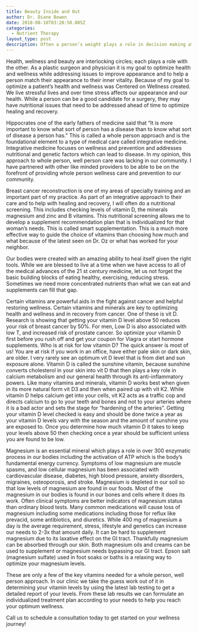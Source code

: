 ```yaml
---
title: Beauty Inside and Out
author: Dr. Diane Bowen
date: 2018-08-16T03:20:50.805Z
categories:
  - Nutrient Therapy
layout_type: post
description: Often a person’s weight plays a role in decision making at a doctor’s office. Over 65% of American adults and over 35% of American children are dealing with obesity and the effects of obesity.
---
```


Health, wellness and beauty are interlocking circles; each plays a role with the other. As a plastic surgeon and physician it is my goal to optimize health and wellness while addressing issues to improve appearance and to help a person match their appearance to their inner vitality. Because of my goal to optimize a patient’s health and wellness was Centered on Wellness created. We live stressful lives and over time stress affects our appearance and our health. While a person can be a good candidate for a surgery, they may have nutritional issues that need to be addressed ahead of time to optimize healing and recovery.

Hippocrates one of the early fathers of medicine said that “It is more important to know what sort of person has a disease than to know what sort of disease a person has.” This is called a whole person approach and is the foundational element to a type of medical care called integrative medicine. Integrative medicine focuses on wellness and prevention and addresses nutritional and genetic factors which can lead to disease. In my opinion, this approach to whole person, well person care was lacking in our community. I have partnered with other like minded providers to be able to be on the forefront of providing whole person wellness care and prevention to our community.

Breast cancer reconstruction is one of my areas of specialty training and an important part of my practice. As part of an integrative approach to their care and to help with healing and recovery, I will often do a nutritional screening. This includes checking levels of vitamin D, the minerals magnesium and zinc and B vitamins. This nutritional screening allows me to develop a supplement recommendation plan that is individualized for that woman’s needs. This is called smart supplementation. This is a much more effective way to guide the choice of vitamins than choosing how much and what because of the latest seen on Dr. Oz or what has worked for your neighbor.

Our bodies were created with an amazing ability to heal itself given the right tools. While we are blessed to live at a time when we have access to all of the medical advances of the 21 st century medicine, let us not forget the basic building blocks of eating healthy, exercising, reducing stress. Sometimes we need more concentrated nutrients than what we can eat and supplements can fill that gap.

Certain vitamins are powerful aids in the fight against cancer and helpful restoring wellness. Certain vitamins and minerals are key to optimizing health and wellness and in recovery from cancer. One of these is vit D. Research is showing that getting your vitamin D level above 50 reduces your risk of breast cancer by 50%. For men, Low D is also associated with low T, and increased risk of prostate cancer. So optimize your vitamin D first before you rush off and get your coupon for Viagra or start
hormone supplements. Who is at risk for low vitamin D? The quick answer is most of us! You are at risk if you work in an office, have either pale skin or dark skin, are older. I very rarely see an optimum vit D level that is from diet and sun exposure alone. Vitamin D is called the sunshine vitamin, because sunshine converts cholesterol in your skin into vit D that then plays a key role in calcium metabolism and our general health through its anti-inflammatory powers. Like many vitamins and minerals, vitamin D works best when given in its more natural form vit D3 and then when paired up with vit K2. While vitamin D helps calcium get into your cells, vit K2 acts as a traffic cop and directs calcium to go to your teeth and bones and not to your arteries where it is a bad actor and sets the stage for “hardening of the arteries”. Getting your vitamin D level checked is easy and should be done twice a year as your vitamin D levels vary with the season and the amount of sunshine you are exposed to. Once you determine how much vitamin D it takes to keep your levels above 50 then checking once a year should be sufficient unless you are found to be low.

Magnesium is an essential mineral which plays a role in over 300 enzymatic process in our bodies including the activation of ATP which is the body’s fundamental energy currency. Symptoms of low magnesium are muscle spasms, and low cellular magnesium has been associated with cardiovascular disease, diabetes, high blood pressure, anxiety disorders, migraines, osteoporosis, and stroke. Magnesium is depleted in our soil so that low levels of magnesium are found in our foods. Most of the magnesium in our bodies is found in our bones and cells where it does its work. Often clinical symptoms are better indicators of magnesium status than ordinary blood tests. Many common medications will cause loss of magnesium including some medications including those for reflux like prevacid, some antibiotics, and diuretics. While 400 mg of magnesium a day is the average requirement, stress, lifestyle and genetics can increase our needs to 2-3x that amount daily. It can be hard to supplement magnesium due to its laxative effect on the GI tract. Thankfully magnesium can be absorbed through our skin. Both magnesium oils and creams can be used to supplement or   magnesium needs bypassing our GI tract. Epson salt (magnesium sulfate) used in foot soaks or baths is a relaxing way to optimize your magnesium levels.

These are only a few of the key vitamins needed for a whole person, well person approach. In our clinic we take the guess work out of it in determining your vitamin levels by using the latest lab testing to get a detailed report of your levels. From these lab results we can formulate an individualized treatment plan according to your needs to help you reach your optimum wellness.

Call us to schedule a consultation today to get started on your wellness journey!
